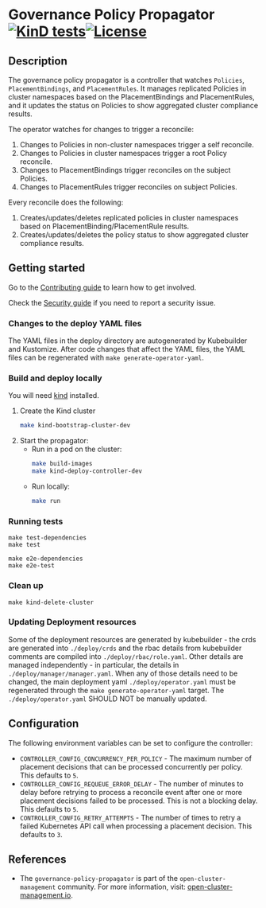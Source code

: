 [comment]: # " Copyright Contributors to the Open Cluster Management project "

# Governance Policy Propagator [![KinD tests](https://github.com/open-cluster-management-io/governance-policy-propagator/actions/workflows/kind.yml/badge.svg?branch=main&event=push)](https://github.com/open-cluster-management-io/governance-policy-propagator/actions/workflows/kind.yml)[![License](https://img.shields.io/:license-apache-blue.svg)](http://www.apache.org/licenses/LICENSE-2.0.html)

## Description

The governance policy propagator is a controller that watches `Policies`, `PlacementBindings`, and `PlacementRules`. It
manages replicated Policies in cluster namespaces based on the PlacementBindings and PlacementRules, and it updates the
status on Policies to show aggregated cluster compliance results.

The operator watches for changes to trigger a reconcile:

1. Changes to Policies in non-cluster namespaces trigger a self reconcile.
2. Changes to Policies in cluster namespaces trigger a root Policy reconcile.
3. Changes to PlacementBindings trigger reconciles on the subject Policies.
4. Changes to PlacementRules trigger reconciles on subject Policies.

Every reconcile does the following:

1. Creates/updates/deletes replicated policies in cluster namespaces based on PlacementBinding/PlacementRule results.
2. Creates/updates/deletes the policy status to show aggregated cluster compliance results.

## Getting started

Go to the
[Contributing guide](https://github.com/open-cluster-management-io/community/blob/main/sig-policy/contribution-guidelines.md)
to learn how to get involved.

Check the [Security guide](SECURITY.md) if you need to report a security issue.

### Changes to the deploy YAML files

The YAML files in the deploy directory are autogenerated by Kubebuilder and Kustomize. After code changes that affect
the YAML files, the YAML files can be regenerated with `make generate-operator-yaml`.

### Build and deploy locally

You will need [kind](https://kind.sigs.k8s.io/docs/user/quick-start/) installed.

1. Create the Kind cluster
   ```bash
   make kind-bootstrap-cluster-dev
   ```
2. Start the propagator:
   - Run in a pod on the cluster:
     ```bash
     make build-images
     make kind-deploy-controller-dev
     ```
   - Run locally:
     ```bash
     make run
     ```

### Running tests

```
make test-dependencies
make test

make e2e-dependencies
make e2e-test
```

### Clean up

```
make kind-delete-cluster
```

### Updating Deployment resources

Some of the deployment resources are generated by kubebuilder - the crds are generated into `./deploy/crds` and the rbac
details from kubebuilder comments are compiled into `./deploy/rbac/role.yaml`. Other details are managed independently -
in particular, the details in `./deploy/manager/manager.yaml`. When any of those details need to be changed, the main
deployment yaml `./deploy/operator.yaml` must be regenerated through the `make generate-operator-yaml` target. The
`./deploy/operator.yaml` SHOULD NOT be manually updated.

## Configuration

The following environment variables can be set to configure the controller:

- `CONTROLLER_CONFIG_CONCURRENCY_PER_POLICY` - The maximum number of placement decisions that can be processed
  concurrently per policy. This defaults to `5`.
- `CONTROLLER_CONFIG_REQUEUE_ERROR_DELAY` - The number of minutes to delay before retrying to process a reconcile event
  after one or more placement decisions failed to be processed. This is not a blocking delay. This defaults to `5`.
- `CONTROLLER_CONFIG_RETRY_ATTEMPTS` - The number of times to retry a failed Kubernetes API call when processing a
  placement decision. This defaults to `3`.

## References

- The `governance-policy-propagator` is part of the `open-cluster-management` community. For more information, visit:
  [open-cluster-management.io](https://open-cluster-management.io).

<!---
Date: 2022-03-2
-->
